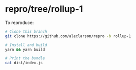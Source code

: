 # repro/tree/rollup-1

To reproduce:

```sh
# Clone this branch
git clone https://github.com/aleclarson/repro -b rollup-1

# Install and build
yarn && yarn build

# Print the bundle
cat dist/index.js
```
